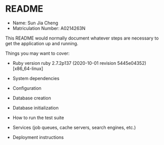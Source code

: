# README

- Name: Sun Jia Cheng
- Matriculation Number: A0214263N

This README would normally document whatever steps are necessary to get the
application up and running.

Things you may want to cover:

- Ruby version
  ruby 2.7.2p137 (2020-10-01 revision 5445e04352) [x86_64-linux]
- System dependencies

- Configuration

- Database creation

- Database initialization

- How to run the test suite

- Services (job queues, cache servers, search engines, etc.)

- Deployment instructions
